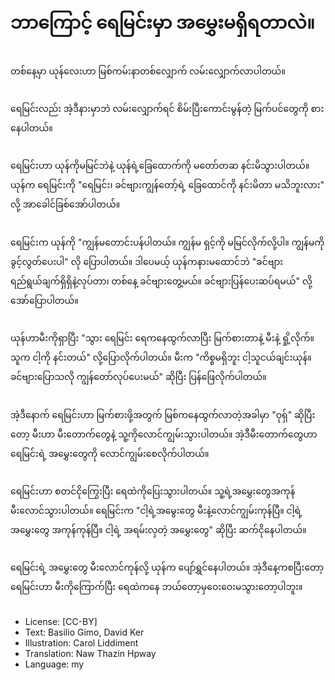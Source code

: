 # ဘာကြောင့် ရေမြင်းမှာ အမွှေးမရှိရတာလဲ။

##
တစ်နေ့မှာ ယုန်လေးဟာ မြစ်ကမ်းနာတစ်လျှောက် လမ်းလျှောက်လာပါတယ်။

##
ရေမြင်းလည်း အဲ့ဒီနားမှာဘဲ လမ်းလျှောက်ရင် စိမ်းပြီးကောင်းမွန်တဲ့ မြက်ပင်တွေကို စားနေပါတယ်။

##
ရေမြင်းဟာ ယုန်ကိုမမြင်ဘဲနဲ့ ယုန်ရဲ့ခြေထောက်ကို မတော်တဆ နင်းမိသွားပါတယ်။ ယုန်က ရေမြင်းကို "ရေမြင်း၊ ခင်ဗျားကျွန်တော့်ရဲ့ ခြေထောင်ကို နင်းမိတာ မသိဘူးလား" လို့ အာခေါင်ခြစ်အော်ပါတယ်။

##
ရေမြင်းက ယုန်ကို "ကျွန်မတောင်းပန်ပါတယ်။ ကျွန်မ ရှင့်ကို မမြင်လိုက်လို့ပါ။ ကျွန်မကို ခွင့်လွတ်ပေးပါ" လို ပြောပါတယ်။ ဒါပေမယ့် ယုန်ကနားမထောင်ဘဲ "ခင်ဗျားရည်ရွယ်ချက်ရှိရှိနဲ့လုပ်တာ၊ တစ်နေ့ ခင်ဗျားတွေ့မယ်။ ခင်ဗျားပြန်ပေးဆပ်ရမယ်" လို့ အော်ပြောပါတယ်။

##
ယုန်ဟာမီးကိုရှာပြီး "သွား ရေမြင်း ရေကနေထွက်လာပြီး မြက်စားတာနဲ့ မီးနဲ့ ရှို့လိုက်။ သူက ငါ့ကို နင်းတယ်" လို့ပြောလိုက်ပါတယ်။ မီးက "ကိစ္စမရှိဘူး ငါ့သူငယ်ချင်းယုန်။ ခင်ဗျားပြောသလို ကျွန်တော်လုပ်ပေးမယ်" ဆိုပြီး ပြန်ဖြေလိုက်ပါတယ်။

##
အဲ့ဒီနောက် ရေမြင်းဟာ မြက်စားဖို့အတွက် မြစ်ကနေထွက်လာတဲ့အခါမှာ "ဝုရှ်" ဆိုပြီးတော့ မီးဟာ မီးတောက်တွေနဲ့ သူ့ကိုလောင်ကျွမ်းသွားပါတယ်။ အဲ့ဒီမီးတောက်တွေဟာ ရေမြင်းရဲ့ အမွှေးတွေကို လောင်ကျွမ်းစေလိုက်ပါတယ်။

##
ရေမြင်းဟာ စတင်ငိုကြွေးပြီး ရေထဲကိုပြေးသွားပါတယ်။ သူ့ရဲ့အမွှေးတွေအကုန် မီးလောင်သွားပါတယ်။ ရေမြင်းက "ငါ့ရဲ့အမွေးတွေ မီးနဲ့လောင်ကျွမ်းကုန်ပြီ။ ငါ့ရဲ့အမွှေးတွေ အကုန်ကုန်ပြီ။ ငါ့ရဲ့ အရမ်းလှတဲ့ အမွှေးတွေ" ဆိုပြီး ဆက်ငိုနေပါတယ်။

##
ရေမြင်းရဲ့ အမွှေးတွေ မီးလောင်ကုန်လို့ ယုန်က ပျော်ရွှင်နေပါတယ်။ အဲ့ဒီနေ့ကစပြီးတော့ ရေမြင်းဟာ မီးကိုကြောက်ပြီး ရေထဲကနေ ဘယ်တော့မှဝေးဝေးမသွားတော့ပါဘူး။

##
* License: [CC-BY]
* Text: Basilio Gimo, David Ker
* Illustration: Carol Liddiment
* Translation: Naw Thazin Hpway
* Language: my

